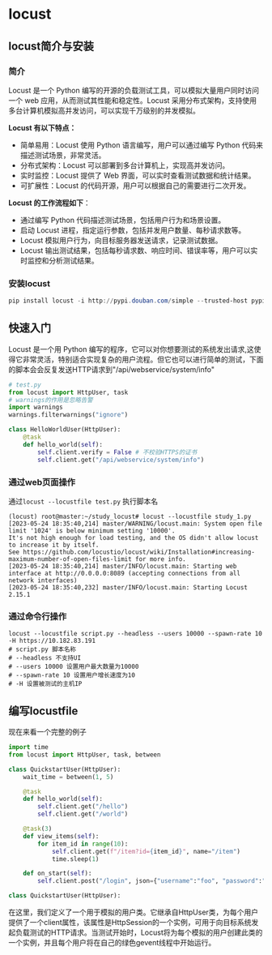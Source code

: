# locust

## locust简介与安装

### 简介


Locust 是一个 Python 编写的开源的负载测试工具，可以模拟大量用户同时访问一个 web 应用，从而测试其性能和稳定性。Locust 采用分布式架构，支持使用多台计算机模拟高并发访问，可以实现千万级别的并发模拟。

**Locust 有以下特点：**

- 简单易用：Locust 使用 Python 语言编写，用户可以通过编写 Python 代码来描述测试场景，非常灵活。
- 分布式架构：Locust 可以部署到多台计算机上，实现高并发访问。
- 实时监控：Locust 提供了 Web 界面，可以实时查看测试数据和统计结果。
- 可扩展性：Locust 的代码开源，用户可以根据自己的需要进行二次开发。

**Locust 的工作流程如下**：

- 通过编写 Python 代码描述测试场景，包括用户行为和场景设置。
- 启动 Locust 进程，指定运行参数，包括并发用户数量、每秒请求数等。
- Locust 模拟用户行为，向目标服务器发送请求，记录测试数据。
- Locust 输出测试结果，包括每秒请求数、响应时间、错误率等，用户可以实时监控和分析测试结果。

### 安装locust

```powershell
pip install locust -i http://pypi.douban.com/simple --trusted-host pypi.douban.com
```



## 快速入门

Locust 是一个用 Python 编写的程序，它可以对你想要测试的系统发出请求,这使得它非常灵活，特别适合实现复杂的用户流程。但它也可以进行简单的测试，下面的脚本会会反复发送HTTP请求到"/api/webservice/system/info"

```python
# test.py
from locust import HttpUser, task
# warnings的作用是忽略告警
import warnings
warnings.filterwarnings("ignore")

class HelloWorldUser(HttpUser):
    @task
    def hello_world(self):
        self.client.verify = False # 不校验HTTPS的证书
        self.client.get("/api/webservice/system/info")
```

### 通过web页面操作

通过`locust --locustfile test.py` 执行脚本名

```shell
(locust) root@master:~/study_locust# locust --locustfile study_1.py
[2023-05-24 18:35:40,214] master/WARNING/locust.main: System open file limit '1024' is below minimum setting '10000'.
It's not high enough for load testing, and the OS didn't allow locust to increase it by itself.
See https://github.com/locustio/locust/wiki/Installation#increasing-maximum-number-of-open-files-limit for more info.
[2023-05-24 18:35:40,214] master/INFO/locust.main: Starting web interface at http://0.0.0.0:8089 (accepting connections from all network interfaces)
[2023-05-24 18:35:40,232] master/INFO/locust.main: Starting Locust 2.15.1

```

### 通过命令行操作

```shell
locust --locustfile script.py --headless --users 10000 --spawn-rate 10 -H https://10.182.83.191
# script.py 脚本名称
# --headless 不支持UI
# --users 10000 设置用户最大数量为10000
# --spawn-rate 10 设置用户增长速度为10
# -H 设置被测试的主机IP
```



## 编写locustfile

现在来看一个完整的例子

```python
import time
from locust import HttpUser, task, between

class QuickstartUser(HttpUser):
    wait_time = between(1, 5)

    @task
    def hello_world(self):
        self.client.get("/hello")
        self.client.get("/world")

    @task(3)
    def view_items(self):
        for item_id in range(10):
            self.client.get(f"/item?id={item_id}", name="/item")
            time.sleep(1)

    def on_start(self):
        self.client.post("/login", json={"username":"foo", "password":"bar"})
```



```python
class QuickstartUser(HttpUser):
```

在这里，我们定义了一个用于模拟的用户类。它继承自HttpUser类，为每个用户提供了一个client属性，该属性是HttpSession的一个实例，可用于向目标系统发起负载测试的HTTP请求。当测试开始时，Locust将为每个模拟的用户创建此类的一个实例，并且每个用户将在自己的绿色gevent线程中开始运行。